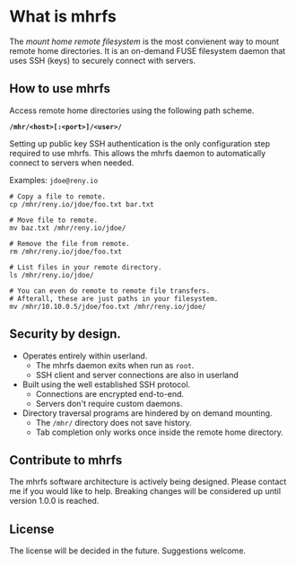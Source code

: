 # What is mhrfs

The *mount home remote filesystem* is the most convienent way to mount remote home directories.  It is an on-demand FUSE filesystem daemon that uses SSH (keys) to securely connect with servers.

## How to use mhrfs

Access remote home directories using the following path scheme.

**`/mhr/<host>[:<port>]/<user>/`**

Setting up public key SSH authentication is the only configuration step required to use mhrfs. This allows the mhrfs daemon to automatically connect to servers when needed.

Examples: `jdoe@reny.io`

    # Copy a file to remote.
    cp /mhr/reny.io/jdoe/foo.txt bar.txt
    
    # Move file to remote.
    mv baz.txt /mhr/reny.io/jdoe/
    
    # Remove the file from remote.
    rm /mhr/reny.io/jdoe/foo.txt
    
    # List files in your remote directory.
    ls /mhr/reny.io/jdoe/
    
    # You can even do remote to remote file transfers.
    # Afterall, these are just paths in your filesystem.
    mv /mhr/10.10.0.5/jdoe/foo.txt /mhr/reny.io/jdoe/


## Security by design.

- Operates entirely within userland.
  - The mhrfs daemon exits when run as `root`.
  - SSH client and server connections are also in userland
- Built using the well established SSH protocol.
  - Connections are encrypted end-to-end.
  - Servers don't require custom daemons.
- Directory traversal programs are hindered by on demand mounting.
  - The `/mhr/` directory does not save history.
  - Tab completion only works once inside the remote home directory.

## Contribute to mhrfs

The mhrfs software architecture is actively being designed.  Please contact me if you would like to help. Breaking changes will be considered up until version 1.0.0 is reached.

## License 

The license will be decided in the future.  Suggestions welcome.
